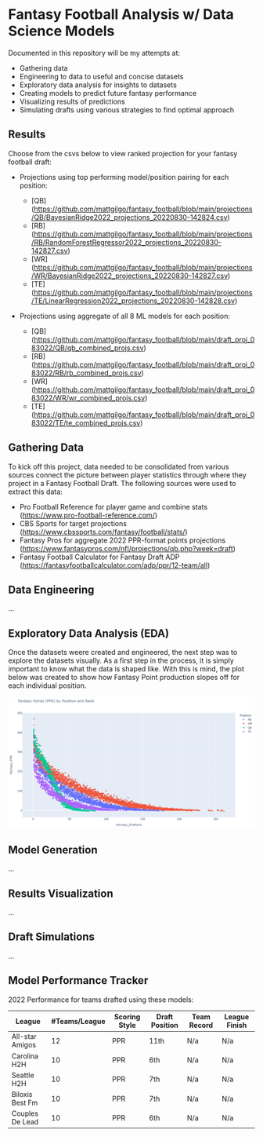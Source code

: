 # Fantasy Football Analysis w/ Data Science Models
Documented in this repository will be my attempts at:
* Gathering data 
* Engineering to data to useful and concise datasets
* Exploratory data analysis for insights to datasets
* Creating models to predict future fantasy performance 
* Visualizing results of predictions
* Simulating drafts using various strategies to find optimal approach

## Results
Choose from the csvs below to view ranked projection for your fantasy football draft:
* Projections using top performing model/position pairing for each position:
    - [QB] (https://github.com/mattgilgo/fantasy_football/blob/main/projections/QB/BayesianRidge2022_projections_20220830-142824.csv)
    - [RB] (https://github.com/mattgilgo/fantasy_football/blob/main/projections/RB/RandomForestRegressor2022_projections_20220830-142827.csv)
    - [WR] (https://github.com/mattgilgo/fantasy_football/blob/main/projections/WR/BayesianRidge2022_projections_20220830-142827.csv)
    - [TE] (https://github.com/mattgilgo/fantasy_football/blob/main/projections/TE/LinearRegression2022_projections_20220830-142828.csv)


* Projections using aggregate of all 8 ML models for each position:
    - [QB] (https://github.com/mattgilgo/fantasy_football/blob/main/draft_proj_083022/QB/qb_combined_projs.csv)
    - [RB] (https://github.com/mattgilgo/fantasy_football/blob/main/draft_proj_083022/RB/rb_combined_projs.csv)
    - [WR] (https://github.com/mattgilgo/fantasy_football/blob/main/draft_proj_083022/WR/wr_combined_projs.csv)
    - [TE] (https://github.com/mattgilgo/fantasy_football/blob/main/draft_proj_083022/TE/te_combined_projs.csv)

## Gathering Data
To kick off this project, data needed to be consolidated from various sources connect the picture between player statistics through where they project in a Fantasy Football Draft.
The following sources were used to extract this data:
* Pro Football Reference for player game and combine stats (https://www.pro-football-reference.com/)
* CBS Sports for target projections (https://www.cbssports.com/fantasy/football/stats/)
* Fantasy Pros for aggregate 2022 PPR-format points projections (https://www.fantasypros.com/nfl/projections/qb.php?week=draft)
* Fantasy Football Calculator for Fantasy Draft ADP (https://fantasyfootballcalculator.com/adp/ppr/12-team/all)

## Data Engineering
...

## Exploratory Data Analysis (EDA)
Once the datasets weere created and engineered, the next step was to explore the datasets visually. As a first step in the process, it is simply important to know what the data is shaped like. With this is mind, the plot below was created to show how Fantasy Point production slopes off for each individual position.

![alt text](https://github.com/mattgilgo/fantasy_football/blob/main/plots/points_by_position.PNG?raw=true)

## Model Generation
...

## Results Visualization
...

## Draft Simulations
...

## Model Performance Tracker
2022 Performance for teams drafted using these models:

| League          | #Teams/League | Scoring Style | Draft Position | Team Record   | League Finish |
| --------------- | ------------- | ------------- | -------------- | ------------- | ------------- |
| All-star Amigos | 12            | PPR           | 11th           | N/a           | N/a           |
| Carolina H2H    | 10            | PPR           | 6th            | N/a           | N/a           |
| Seattle H2H     | 10            | PPR           | 7th            | N/a           | N/a           |
| Biloxis Best Fm | 10            | PPR           | 7th            | N/a           | N/a           |
| Couples De Lead | 10            | PPR           | 6th            | N/a           | N/a           |



